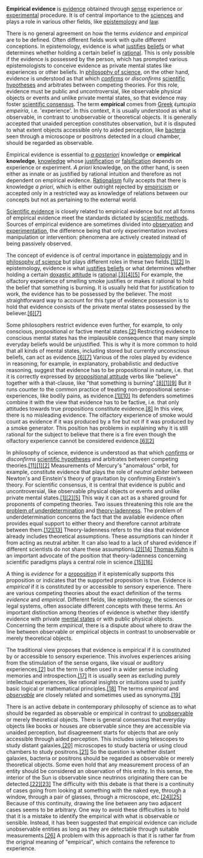 **Empirical evidence** is [evidence](https://en.wikipedia.org/wiki/Evidence "Evidence") obtained through [sense](https://en.wikipedia.org/wiki/Sense "Sense") experience or [experimental](https://en.wikipedia.org/wiki/Experiment "Experiment") procedure. It is of central importance to the [sciences](https://en.wikipedia.org/wiki/Science "Science") and plays a role in various other fields, like [epistemology](https://en.wikipedia.org/wiki/Epistemology "Epistemology") and [law](https://en.wikipedia.org/wiki/Law "Law").

There is no general agreement on how the terms _evidence_ and _empirical_ are to be defined. Often different fields work with quite different conceptions. In epistemology, evidence is what [justifies](https://en.wikipedia.org/wiki/Justification_\(epistemology\) "Justification (epistemology)") [beliefs](https://en.wikipedia.org/wiki/Beliefs "Beliefs") or what determines whether holding a certain belief is [rational](https://en.wikipedia.org/wiki/Rational "Rational"). This is only possible if the evidence is possessed by the person, which has prompted various epistemologists to conceive evidence as private mental states like experiences or other beliefs. In [philosophy of science](https://en.wikipedia.org/wiki/Philosophy_of_science "Philosophy of science"), on the other hand, evidence is understood as that which _[confirms](https://en.wikipedia.org/wiki/Scientific_method#Confirmation "Scientific method")_ or _disconfirms_ [scientific hypotheses](https://en.wikipedia.org/wiki/Hypothesis#Scientific_hypothesis "Hypothesis") and arbitrates between competing theories. For this role, evidence must be public and uncontroversial, like observable physical objects or events and unlike private mental states, so that evidence may foster [scientific consensus](https://en.wikipedia.org/wiki/Scientific_consensus "Scientific consensus"). The term **empirical** comes from [Greek](https://en.wikipedia.org/wiki/Ancient_Greek "Ancient Greek") ἐμπειρία _empeiría_, i.e. 'experience'. In this context, it is usually understood as what is observable, in contrast to unobservable or theoretical objects. It is generally accepted that unaided perception constitutes observation, but it is disputed to what extent objects accessible only to aided perception, like [bacteria](https://en.wikipedia.org/wiki/Bacteria "Bacteria") seen through a microscope or positrons detected in a cloud chamber, should be regarded as observable.

Empirical evidence is essential to _[a posteriori](https://en.wikipedia.org/wiki/A_priori_and_a_posteriori "A priori and a posteriori")_ knowledge or **empirical knowledge**, [knowledge](https://en.wikipedia.org/wiki/Knowledge "Knowledge") whose [justification](https://en.wikipedia.org/wiki/Justification_\(epistemology\) "Justification (epistemology)") or [falsification](https://en.wikipedia.org/wiki/Falsifiability "Falsifiability") depends on experience or experiment. _A priori_ knowledge, on the other hand, is seen either as innate or as justified by rational intuition and therefore as not dependent on empirical evidence. [Rationalism](https://en.wikipedia.org/wiki/Rationalism "Rationalism") fully accepts that there is knowledge _a priori_, which is either outright rejected by [empiricism](https://en.wikipedia.org/wiki/Empiricism "Empiricism") or accepted only in a restricted way as knowledge of relations between our concepts but not as pertaining to the external world.

[Scientific evidence](https://en.wikipedia.org/wiki/Scientific_evidence "Scientific evidence") is closely related to empirical evidence but not all forms of empirical evidence meet the standards dictated by [scientific methods](https://en.wikipedia.org/wiki/Scientific_method "Scientific method"). Sources of empirical evidence are sometimes divided into [observation](https://en.wikipedia.org/wiki/Observation "Observation") and [experimentation](https://en.wikipedia.org/wiki/Experimentation "Experimentation"), the difference being that only experimentation involves manipulation or intervention: phenomena are actively created instead of being passively observed.

The concept of evidence is of central importance in [epistemology](https://en.wikipedia.org/wiki/Epistemology "Epistemology") and in [philosophy of science](https://en.wikipedia.org/wiki/Philosophy_of_science "Philosophy of science") but plays different roles in these two fields.[[1]](#cite_note-DiFate-1)[[2]](#cite_note-Kelly-2) In epistemology, evidence is what [justifies](https://en.wikipedia.org/wiki/Justification_\(epistemology\) "Justification (epistemology)") [beliefs](https://en.wikipedia.org/wiki/Beliefs "Beliefs") or what determines whether holding a certain [doxastic attitude](https://en.wikipedia.org/wiki/Doxastic_attitude "Doxastic attitude") is [rational](https://en.wikipedia.org/wiki/Rational "Rational").[[3]](#cite_note-3)[[4]](#cite_note-4)[[5]](#cite_note-Gage-5) For example, the olfactory experience of smelling smoke justifies or makes it rational to hold the belief that something is burning. It is usually held that for justification to work, the evidence has to be possessed by the believer. The most straightforward way to account for this type of evidence possession is to hold that evidence consists of the private mental states possessed by the believer.[[6]](#cite_note-Conee-6)[[7]](#cite_note-philpapers.org-7)

Some philosophers restrict evidence even further, for example, to only conscious, propositional or factive mental states.[[2]](#cite_note-Kelly-2) Restricting evidence to conscious mental states has the implausible consequence that many simple everyday beliefs would be unjustified. This is why it is more common to hold that all kinds of mental states, including stored but currently unconscious beliefs, can act as evidence.[[6]](#cite_note-Conee-6)[[7]](#cite_note-philpapers.org-7) Various of the roles played by evidence in reasoning, for example, in explanatory, probabilistic and deductive reasoning, suggest that evidence has to be propositional in nature, i.e. that it is correctly expressed by [propositional attitude](https://en.wikipedia.org/wiki/Propositional_attitude "Propositional attitude") verbs like "believe" together with a that-clause, like "that something is burning".[[8]](#cite_note-Williamson-8)[[1]](#cite_note-DiFate-1)[[9]](#cite_note-9) But it runs counter to the common practice of treating non-propositional sense-experiences, like bodily pains, as evidence.[[1]](#cite_note-DiFate-1)[[10]](#cite_note-Huemer-10) Its defenders sometimes combine it with the view that evidence has to be factive, i.e. that only attitudes towards true propositions constitute evidence.[[8]](#cite_note-Williamson-8) In this view, there is no misleading evidence. The olfactory experience of smoke would count as evidence if it was produced by a fire but not if it was produced by a smoke generator. This position has problems in explaining why it is still rational for the subject to believe that there is a fire even though the olfactory experience cannot be considered evidence.[[6]](#cite_note-Conee-6)[[2]](#cite_note-Kelly-2)

In philosophy of science, evidence is understood as that which _[confirms](https://en.wikipedia.org/wiki/Scientific_method#Confirmation "Scientific method")_ or _disconfirms_ [scientific hypotheses](https://en.wikipedia.org/wiki/Hypothesis#Scientific_hypothesis "Hypothesis") and arbitrates between competing theories.[[11]](#cite_note-Crupi-11)[[1]](#cite_note-DiFate-1)[[2]](#cite_note-Kelly-2) Measurements of Mercury's "anomalous" orbit, for example, constitute evidence that plays the role of _neutral arbiter_ between Newton's and Einstein's theory of gravitation by confirming Einstein's theory. For scientific consensus, it is central that evidence is public and uncontroversial, like observable physical objects or events and unlike private mental states.[[1]](#cite_note-DiFate-1)[[2]](#cite_note-Kelly-2)[[5]](#cite_note-Gage-5) This way it can act as a shared ground for proponents of competing theories. Two issues threatening this role are the [problem of underdetermination](https://en.wikipedia.org/wiki/Underdetermination "Underdetermination") and [theory-ladenness](https://en.wikipedia.org/wiki/Theory-ladenness "Theory-ladenness"). The problem of underdetermination concerns the fact that the available evidence often provides equal support to either theory and therefore cannot arbitrate between them.[[12]](#cite_note-Stanford-12)[[13]](#cite_note-13) Theory-ladenness refers to the idea that evidence already includes theoretical assumptions. These assumptions can hinder it from acting as neutral arbiter. It can also lead to a lack of shared evidence if different scientists do not share these assumptions.[[2]](#cite_note-Kelly-2)[[14]](#cite_note-14) [Thomas Kuhn](https://en.wikipedia.org/wiki/Thomas_Kuhn "Thomas Kuhn") is an important advocate of the position that theory-ladenness concerning scientific paradigms plays a central role in science.[[15]](#cite_note-15)[[16]](#cite_note-16)

A thing is _evidence_ for a [proposition](https://en.wikipedia.org/wiki/Proposition "Proposition") if it epistemically supports this proposition or indicates that the supported proposition is true. Evidence is _empirical_ if it is constituted by or accessible to sensory experience. There are various competing theories about the exact definition of the terms _evidence_ and _empirical_. Different fields, like epistemology, the sciences or legal systems, often associate different concepts with these terms. An important distinction among theories of evidence is whether they identify evidence with private [mental states](https://en.wikipedia.org/wiki/Mental_states "Mental states") or with public physical objects. Concerning the term _empirical_, there is a dispute about where to draw the line between observable or empirical objects in contrast to unobservable or merely theoretical objects.

The traditional view proposes that evidence is empirical if it is constituted by or accessible to sensory experience. This involves experiences arising from the stimulation of the sense organs, like visual or auditory experiences,[[2]](#cite_note-Kelly-2) but the term is often used in a wider sense including memories and introspection.[[17]](#cite_note-17) It is usually seen as excluding purely intellectual experiences, like rational insights or intuitions used to justify basic logical or mathematical principles.[[18]](#cite_note-Baehr-18) The terms _empirical_ and _[observable](https://en.wikipedia.org/wiki/Observation "Observation")_ are closely related and sometimes used as synonyms.[[19]](#cite_note-19)

There is an active debate in contemporary philosophy of science as to what should be regarded as observable or empirical in contrast to [unobservable](https://en.wikipedia.org/wiki/Unobservable "Unobservable") or merely theoretical objects. There is general consensus that everyday objects like books or houses are observable since they are accessible via unaided perception, but disagreement starts for objects that are only accessible through aided perception. This includes using telescopes to study distant galaxies,[[20]](#cite_note-20) microscopes to study bacteria or using cloud chambers to study positrons.[[21]](#cite_note-Fraassen-21) So the question is whether distant galaxies, bacteria or positrons should be regarded as observable or merely theoretical objects. Some even hold that any measurement process of an entity should be considered an observation of this entity. In this sense, the interior of the Sun is observable since neutrinos originating there can be detected.[[22]](#cite_note-22)[[23]](#cite_note-23) The difficulty with this debate is that there is a continuity of cases going from looking at something with the naked eye, through a window, through a pair of glasses, through a microscope, etc.[[24]](#cite_note-24)[[25]](#cite_note-25) Because of this continuity, drawing the line between any two adjacent cases seems to be arbitrary. One way to avoid these difficulties is to hold that it is a mistake to identify the empirical with what is observable or sensible. Instead, it has been suggested that empirical evidence can include unobservable entities as long as they are detectable through suitable measurements.[[26]](#cite_note-26) A problem with this approach is that it is rather far from the original meaning of "empirical", which contains the reference to experience.


